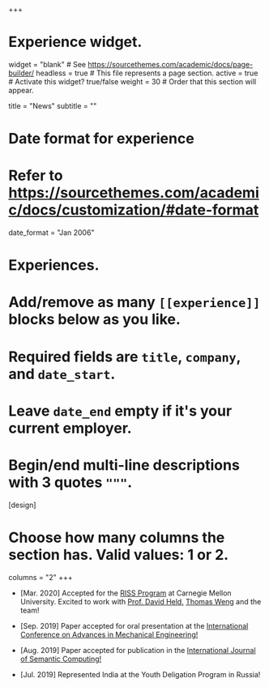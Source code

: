 +++
# Experience widget.
widget = "blank"  # See https://sourcethemes.com/academic/docs/page-builder/
headless = true  # This file represents a page section.
active = true  # Activate this widget? true/false
weight = 30  # Order that this section will appear.

title = "News"
subtitle = ""

# Date format for experience
#   Refer to https://sourcethemes.com/academic/docs/customization/#date-format
date_format = "Jan 2006"

# Experiences.
#   Add/remove as many `[[experience]]` blocks below as you like.
#   Required fields are `title`, `company`, and `date_start`.
#   Leave `date_end` empty if it's your current employer.
#   Begin/end multi-line descriptions with 3 quotes `"""`.
[design]
  # Choose how many columns the section has. Valid values: 1 or 2.
  columns = "2"
+++

- [Mar. 2020] Accepted for the [RISS Program](https://riss.ri.cmu.edu/) at Carnegie Mellon University. Excited to work with [Prof. David Held,](https://www.ri.cmu.edu/ri-faculty/david-held/) [Thomas Weng](https://thomasweng.com/) and the team!
  
- [Sep. 2019] Paper accepted for oral presentation at the [International Conference on Advances in Mechanical Engineering!](http://vnit.ac.in/icame-2020/)

- [Aug. 2019] Paper accepted for publication in the [International Journal of Semantic Computing!](https://www.worldscientific.com/worldscinet/ijsc)
- [Jul. 2019] Represented India at the Youth Deligation Program in Russia!

